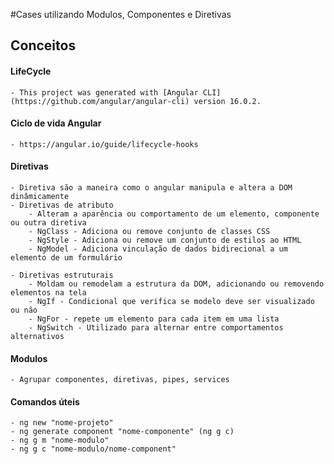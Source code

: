 #Cases utilizando Modulos, Componentes e Diretivas

## Conceitos
#### LifeCycle
    - This project was generated with [Angular CLI](https://github.com/angular/angular-cli) version 16.0.2.
#### Ciclo de vida Angular
    - https://angular.io/guide/lifecycle-hooks

#### Diretivas
    - Diretiva são a maneira como o angular manipula e altera a DOM dinâmicamente
    - Diretivas de atributo
        - Alteram a aparência ou comportamento de um elemento, componente ou outra diretiva
        - NgClass - Adiciona ou remove conjunto de classes CSS
        - NgStyle - Adiciona ou remove um conjunto de estilos ao HTML
        - NgModel - Adiciona vinculação de dados bidirecional a um elemento de um formulário

    - Diretivas estruturais
        - Moldam ou remodelam a estrutura da DOM, adicionando ou removendo elementos na tela
        - NgIf - Condicional que verifica se modelo deve ser visualizado ou não
        - NgFor - repete um elemento para cada item em uma lista
        - NgSwitch - Utilizado para alternar entre comportamentos alternativos

#### Modulos
    - Agrupar componentes, diretivas, pipes, services

#### Comandos úteis
    - ng new "nome-projeto"
    - ng generate component "nome-componente" (ng g c)
    - ng g m "nome-modulo"
    - ng g c "nome-modulo/nome-component"